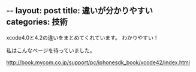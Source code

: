 --
layout: post
title: 違いが分かりやすい
categories: 技術
--

xcode4.0と4.2の違いをまとめてくれています。
わかりやすい！

私はこんなページを待っていました。

http://book.mycom.co.jp/support/pc/iphonesdk_book/xcode42/index.html

